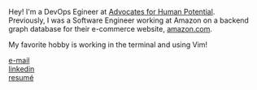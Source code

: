 Hey! I'm a DevOps Egineer at [Advocates for Human Potential](https://www.ahpnet.com/).\
Previously, I was a Software Engineer working at Amazon on a backend graph database for their e-commerce website, [amazon.com](https://www.amazon.com/).

My favorite hobby is working in the terminal and using Vim!

[e-mail](mailto:nicowong8@gmail.com)\
[linkedin](https://www.linkedin.com/in/nicomwong/)\
[resumé](https://github.com/nicomwong/resume-pdf/blob/main/Nico_Wong_Engineer_Resume.pdf)
